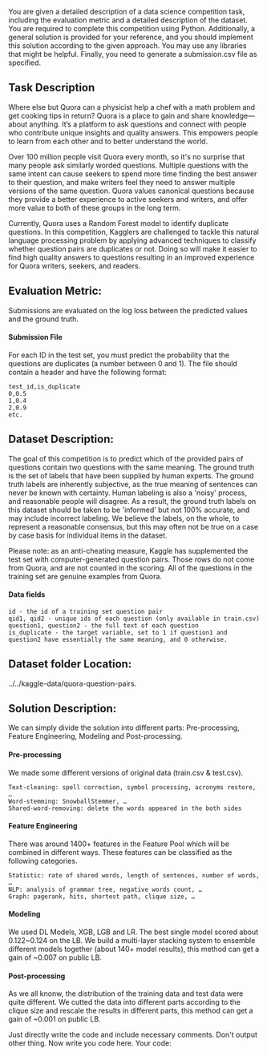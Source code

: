 You are given a detailed description of a data science competition task, including the evaluation metric and a detailed description of the dataset. You are required to complete this competition using Python. 
Additionally, a general solution is provided for your reference, and you should implement this solution according to the given approach. 
You may use any libraries that might be helpful.
Finally, you need to generate a submission.csv file as specified.

## Task Description
Where else but Quora can a physicist help a chef with a math problem and get cooking tips in return? Quora is a place to gain and share knowledge—about anything. It’s a platform to ask questions and connect with people who contribute unique insights and quality answers. This empowers people to learn from each other and to better understand the world.

Over 100 million people visit Quora every month, so it's no surprise that many people ask similarly worded questions. Multiple questions with the same intent can cause seekers to spend more time finding the best answer to their question, and make writers feel they need to answer multiple versions of the same question. Quora values canonical questions because they provide a better experience to active seekers and writers, and offer more value to both of these groups in the long term.

Currently, Quora uses a Random Forest model to identify duplicate questions. In this competition, Kagglers are challenged to tackle this natural language processing problem by applying advanced techniques to classify whether question pairs are duplicates or not. Doing so will make it easier to find high quality answers to questions resulting in an improved experience for Quora writers, seekers, and readers.

##  Evaluation Metric:
Submissions are evaluated on the log loss between the predicted values and the ground truth.

#### Submission File
For each ID in the test set, you must predict the probability that the questions are duplicates (a number between 0 and 1). The file should contain a header and have the following format:

    test_id,is_duplicate
    0,0.5
    1,0.4
    2,0.9
    etc.

##  Dataset Description:
The goal of this competition is to predict which of the provided pairs of questions contain two questions with the same meaning. The ground truth is the set of labels that have been supplied by human experts. The ground truth labels are inherently subjective, as the true meaning of sentences can never be known with certainty. Human labeling is also a 'noisy' process, and reasonable people will disagree. As a result, the ground truth labels on this dataset should be taken to be 'informed' but not 100% accurate, and may include incorrect labeling. We believe the labels, on the whole, to represent a reasonable consensus, but this may often not be true on a case by case basis for individual items in the dataset.

Please note: as an anti-cheating measure, Kaggle has supplemented the test set with computer-generated question pairs. Those rows do not come from Quora, and are not counted in the scoring. All of the questions in the training set are genuine examples from Quora.
#### Data fields

    id - the id of a training set question pair
    qid1, qid2 - unique ids of each question (only available in train.csv)
    question1, question2 - the full text of each question
    is_duplicate - the target variable, set to 1 if question1 and question2 have essentially the same meaning, and 0 otherwise.

## Dataset folder Location: 
../../kaggle-data/quora-question-pairs.

## Solution Description:
We can simply divide the solution into different parts: Pre-processing, Feature Engineering, Modeling and Post-processing.

#### Pre-processing
We made some different versions of original data (train.csv & test.csv).

    Text-cleaning: spell correction, symbol processing, acronyms restore, …
    Word-stemming: SnowballStemmer, …
    Shared-word-removing: delete the words appeared in the both sides

#### Feature Engineering
There was around 1400+ features in the Feature Pool which will be combined in different ways. These features can be classified as the following categories.

    Statistic: rate of shared words, length of sentences, number of words, …
    NLP: analysis of grammar tree, negative words count, …
    Graph: pagerank, hits, shortest path, clique size, …

#### Modeling
We used DL Models, XGB, LGB and LR. The best single model scored about 0.122~0.124 on the LB. We build a multi-layer stacking system to ensemble different models together (about 140+ model results), this method can get a gain of ~0.007 on public LB.

#### Post-processing
As we all knonw, the distribution of the training data and test data were quite different. We cutted the data into different parts according to the clique size and rescale the results in different parts, this method can get a gain of ~0.001 on public LB.


Just directly write the code and include necessary comments. Don't output other thing. Now write you code here. 
Your code: